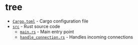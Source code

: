# tree

-   [`Cargo.toml`](./Cargo.toml) - Cargo configuration file
-   [`src`](./src) - Rust source code
    -   [`main.rs`](./src/main.rs) - Main entry point
    -   [`handle_connection.rs`](./src/handle_connection.rs) - Handles incoming connections
